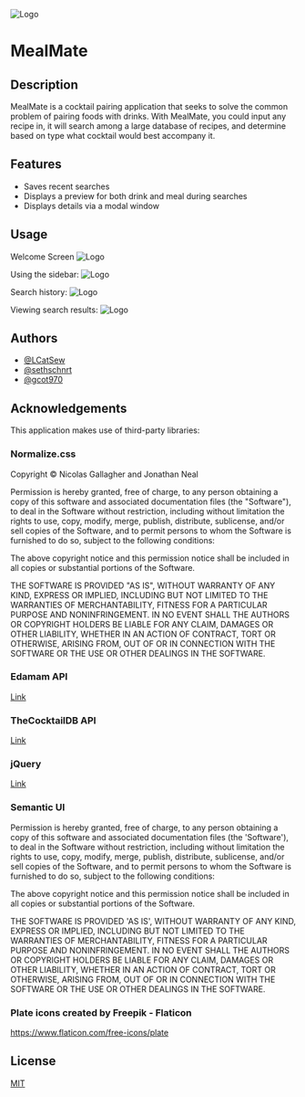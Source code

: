 
![Logo](./screenshots/logo.png)

# MealMate

## Description
MealMate is a cocktail pairing application that seeks to solve the common problem of pairing foods with drinks. With MealMate, you could input any recipe in, it will search among a large database of recipes, and determine based on type what cocktail would best accompany it.
## Features

- Saves recent searches
- Displays a preview for both drink and meal during searches
- Displays details via a modal window


## Usage
Welcome Screen
![Logo](./screenshots/main.png)

Using the sidebar:
![Logo](./screenshots/side.gif)

Search history:
![Logo](./screenshots/search.png)

Viewing search results:
![Logo](./screenshots/card.png)






## Authors

- [@LCatSew](https://github.com/LCatSew)
- [@sethschnrt](https://github.com/sethschnrt)
- [@gcot970](https://www.github.com/gcot970)


## Acknowledgements
This application makes use of third-party libraries:

 ### Normalize.css
 Copyright © Nicolas Gallagher and Jonathan Neal

Permission is hereby granted, free of charge, to any person obtaining a copy of this software and associated documentation files (the "Software"), to deal in the Software without restriction, including without limitation the rights to use, copy, modify, merge, publish, distribute, sublicense, and/or sell copies of the Software, and to permit persons to whom the Software is furnished to do so, subject to the following conditions:

The above copyright notice and this permission notice shall be included in all copies or substantial portions of the Software.

THE SOFTWARE IS PROVIDED "AS IS", WITHOUT WARRANTY OF ANY KIND, EXPRESS OR IMPLIED, INCLUDING BUT NOT LIMITED TO THE WARRANTIES OF MERCHANTABILITY, FITNESS FOR A PARTICULAR PURPOSE AND NONINFRINGEMENT. IN NO EVENT SHALL THE AUTHORS OR COPYRIGHT HOLDERS BE LIABLE FOR ANY CLAIM, DAMAGES OR OTHER LIABILITY, WHETHER IN AN ACTION OF CONTRACT, TORT OR OTHERWISE, ARISING FROM, OUT OF OR IN CONNECTION WITH THE SOFTWARE OR THE USE OR OTHER DEALINGS IN THE SOFTWARE.

### Edamam API
[Link](https://www.edamam.com/terms/api/)

### TheCocktailDB API
[Link](https://www.thecocktaildb.com/)

### jQuery
[Link](https://tldrlegal.com/license/mit-license)

### Semantic UI
Permission is hereby granted, free of charge, to any person obtaining a copy of this software and associated documentation files (the 'Software'), to deal in the Software without restriction, including without limitation the rights to use, copy, modify, merge, publish, distribute, sublicense, and/or sell copies of the Software, and to permit persons to whom the Software is furnished to do so, subject to the following conditions:

The above copyright notice and this permission notice shall be included in all copies or substantial portions of the Software.

THE SOFTWARE IS PROVIDED 'AS IS', WITHOUT WARRANTY OF ANY KIND, EXPRESS OR IMPLIED, INCLUDING BUT NOT LIMITED TO THE WARRANTIES OF MERCHANTABILITY, FITNESS FOR A PARTICULAR PURPOSE AND NONINFRINGEMENT. IN NO EVENT SHALL THE AUTHORS OR COPYRIGHT HOLDERS BE LIABLE FOR ANY CLAIM, DAMAGES OR OTHER LIABILITY, WHETHER IN AN ACTION OF CONTRACT, TORT OR OTHERWISE, ARISING FROM, OUT OF OR IN CONNECTION WITH THE SOFTWARE OR THE USE OR OTHER DEALINGS IN THE SOFTWARE.

### Plate icons created by Freepik - Flaticon
https://www.flaticon.com/free-icons/plate




## License

[MIT](https://choosealicense.com/licenses/mit/)

